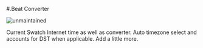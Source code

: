 #.Beat Converter

![unmaintained](http://img.shields.io/badge/status-unmaintained-red.png)

Current Swatch Internet time as well as converter. Auto timezone select and accounts for DST when applicable. Add a little more.
